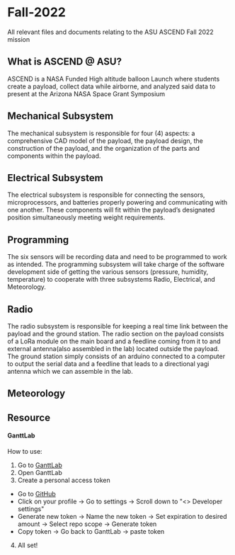 # Fall-2022
All relevant files and documents relating to the ASU ASCEND Fall 2022 mission

## What is ASCEND @ ASU?
ASCEND is a NASA Funded High altitude balloon Launch where students create a payload, collect data while airborne, and analyzed said data to present at the Arizona NASA Space Grant Symposium


## Mechanical Subsystem
The mechanical subsystem is responsible for four (4) aspects: a comprehensive CAD model of the payload, the payload design, the construction of the payload, and  the organization of the parts and components within the payload.


## Electrical Subsystem
The electrical subsystem is responsible for connecting the sensors, microprocessors, and batteries properly powering and communicating with one another. These components will fit within the payload’s designated position simultaneously meeting weight requirements.


## Programming
The six sensors will be recording data and need to be programmed to work as intended. The programming subsystem will take charge of the software development side of getting the various sensors (pressure, humidity, temperature) to cooperate with three subsystems Radio, Electrical, and Meteorology.


## Radio
The radio subsystem is responsible for keeping a real time link between the payload and the ground station. The radio section on the payload consists of a LoRa module on the main board and a feedline coming from it to and external antenna(also assembled in the lab) located outside the payload. The ground station simply consists of an arduino connected to a computer to output the serial data and a feedline that leads to a directional yagi antenna which we can assemble in the lab. 


## Meteorology


## Resource

#### GanttLab
How to use:
1. Go to [GanttLab](https://www.ganttlab.com/)
2. Open GanttLab
3. Create a personal access token
  - Go to [GitHub](https://github.com/)
  - Click on your profile -> Go to settings -> Scroll down to "<> Developer settings"
  - Generate new token -> Name the new token -> Set expiration to desired amount -> Select repo scope -> Generate token
  - Copy token -> Go back to GanttLab -> paste token
4. All set!

